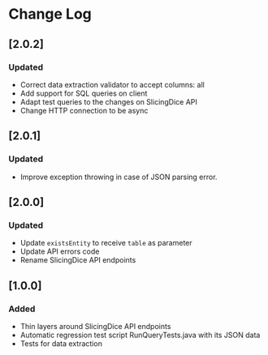 # Change Log

## [2.0.2]
### Updated
- Correct data extraction validator to accept columns: all
- Add support  for SQL queries on client
- Adapt test queries to the changes on SlicingDice API
- Change HTTP connection to be async

## [2.0.1]
### Updated
- Improve exception throwing in case of JSON parsing error.

## [2.0.0]
### Updated
- Update `existsEntity` to receive `table` as parameter
- Update API errors code
- Rename SlicingDice API endpoints

## [1.0.0]
### Added
- Thin layers around SlicingDice API endpoints
- Automatic regression test script RunQueryTests.java with its JSON data
- Tests for data extraction
